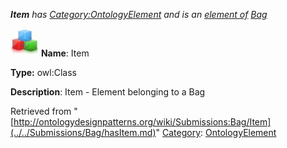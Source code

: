 ___Item__ has [Category:OntologyElement](../../Category/OntologyElement.md "Category:OntologyElement") and is an [element of](../../Property/ElementOf.md "Property:ElementOf") [Bag](../../Submissions/Bag.md "Submissions:Bag")_


  




[![Class](../../images/thumb/2/27/Class.gif/45px-Class.gif)](../../Image/Class.gif.md "Class")
__Name__: Item 


__Type:__ owl:Class 


__Description__: Item - Element belonging to a Bag 





Retrieved from "[http://ontologydesignpatterns.org/wiki/Submissions:Bag/Item](../../Submissions/Bag/hasItem.md)"
 [Category](http://ontologydesignpatterns.org/wiki/Special:Categories "Special:Categories"): [OntologyElement](../../Category/OntologyElement.md "Category:OntologyElement")